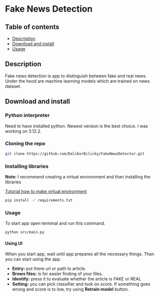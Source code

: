 # Fake News Detection

## Table of contents

- [Description](#description)
- [Download and install](#download-and-install)
- [Usage](#usage) 

## Description

Fake news detection is app to distinguish between fake and real news. Under the
hood are machine learning models which are trained on news dataset.  

## Download and install

### Python interpreter

Need to have installed python. Newest version is the best choice. I was working
on 3.12.2.

### Cloning the repo

```bash
git clone https://github.com/DaliborBilicky/FakeNewsDetector.git
```

### Installing libraries

**Note:** I recommend creating a virtual environment and than installing the 
libraries

[Tutorial how to make virtual environment](https://docs.python.org/3/tutorial/venv.html)

```bash
pip install -r requirements.txt
```

### Usage

To start app open terminal and run this command.

```bash
python src/main.py
```
#### Using UI

When you start app, wait until app prepares all the necessary things. Than you
can start using the app.  

- **Entry:** put there url or path to article.
- **Brows files:** is for easier finding of your files.
- **Identify:** press it to evaluate whether the article is FAKE or REAL
- **Setting:** you can pick classifier and look on score. If something goes wrong
and score is to low, try using **Retrain model** button.
